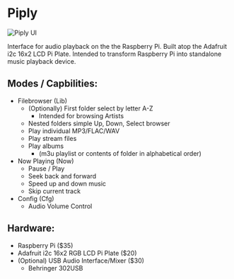 Piply
=====
![Piply UI](http://userbound.com/images/piply.gif)

Interface for audio playback on the the Raspberry Pi. Built atop the Adafruit i2c 16x2 LCD Pi Plate. Intended to transform Raspberry Pi into standalone music playback device. 

Modes / Capbilities:
--------------------
- Filebrowser (Lib)
    * (Optionally) First folder select by letter A-Z
        - Intended for browsing Artists
    * Nested folders simple Up, Down, Select browser
    * Play individual MP3/FLAC/WAV
    * Play stream files
    * Play albums 
        - (m3u playlist or contents of folder in alphabetical order)
- Now Playing (Now)
    * Pause / Play
    * Seek back and forward 
    * Speed up and down music
    * Skip current track
- Config (Cfg)
    * Audio Volume Control

Hardware:
---------
- Raspberry Pi ($35)
- Adafruit i2c 16x2 RGB LCD Pi Plate ($20)
- (Optional) USB Audio Interface/Mixer ($30)
    * Behringer 302USB
